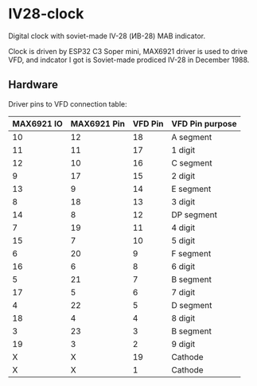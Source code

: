 # IV28-clock
Digital clock with soviet-made IV-28 (ИВ-28) МАВ indicator.

Clock is driven by ESP32 C3 Soper mini, MAX6921 driver is used to drive VFD, and indcator I got is Soviet-made prodiced IV-28 in December 1988.

## Hardware

Driver pins to VFD connection table:

MAX6921 IO | MAX6921 Pin | VFD Pin | VFD Pin purpose
--- | --- | --- | --- 
10  |  12 | 18 | A segment
11  |  11 | 17 | 1 digit
12  |  10 | 16 | C segment
9   |  17 | 15 | 2 digit
13  |   9 | 14 | E segment
8   |  18 | 13 | 3 digit
14  |   8 | 12 | DP segment
7   |  19 | 11 | 4 digit
15  |   7 | 10 | 5 digit
6   |  20 | 9  | F segment
16  |   6 | 8  | 6 digit
5   |  21 | 7  | B segment
17  |   5 | 6  | 7 digit
4   |  22 | 5  | D segment
18  |   4 | 4  | 8 digit
3   |  23 | 3  | B segment
19  |   3 | 2  | 9 digit
X   |  X  | 19 | Cathode
X   |  X  | 1  | Cathode
